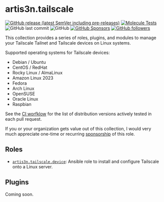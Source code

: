 # artis3n.tailscale  <!-- omit in toc -->

[![GitHub release (latest SemVer including pre-releases)](https://img.shields.io/github/v/release/artis3n/ansible-collection-tailscale?include_prereleases)](https://github.com/artis3n/ansible-collection-tailscale/releases)
[![Molecule Tests](https://github.com/artis3n/ansible-collection-tailscale/actions/workflows/pull_request_target.yml/badge.svg)](https://github.com/artis3n/ansible-collection-tailscale/actions/workflows/pull_request_target.yml)
![GitHub last commit](https://img.shields.io/github/last-commit/artis3n/ansible-collection-tailscale)
![GitHub](https://img.shields.io/github/license/artis3n/ansible-collection-tailscale)
[![GitHub Sponsors](https://img.shields.io/github/sponsors/artis3n)](https://github.com/sponsors/artis3n)
[![GitHub followers](https://img.shields.io/github/followers/artis3n?style=social)](https://github.com/artis3n/)

This collection provides a series of roles, plugins, and modules to manage your Tailscale Tailnet and Tailscale devices on Linux systems.

Supported operating systems for Tailscale devices:
- Debian / Ubuntu
- CentOS / RedHat
- Rocky Linux / AlmaLinux
- Amazon Linux 2023
- Fedora
- Arch Linux
- OpenSUSE
- Oracle Linux
- Raspbian

See the [CI worfklow](https://github.com/artis3n/ansible-collection-tailscale/blob/main/.github/workflows/pull_request_target.yml) for the list of distribution versions actively tested in each pull request.

If you or your organization gets value out of this collection, I would very much appreciate one-time or recurring [sponsorship](https://github.com/sponsors/artis3n?sponsor=artis3n) of this role.

## Roles

- [`artis3n.tailscale.device`](/roles/device/): Ansible role to install and configure Tailscale onto a Linux server.

## Plugins

Coming soon.
